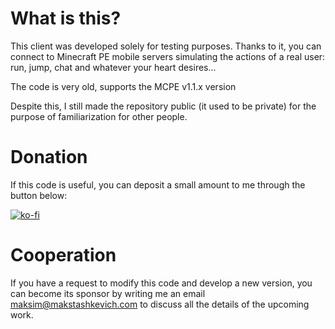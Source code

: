 # What is this?

This client was developed solely for testing purposes. Thanks to it, you can connect to Minecraft PE mobile servers simulating the actions of a real user: run, jump, chat and whatever your heart desires...

The code is very old, supports the MCPE v1.1.x version

Despite this, I still made the repository public (it used to be private) for the purpose of familiarization for other people. 

# Donation 

If this code is useful, you can deposit a small amount to me through the button below:

[![ko-fi](https://ko-fi.com/img/githubbutton_sm.svg)](https://ko-fi.com/G2G5HF3QV)

# Cooperation

If you have a request to modify this code and develop a new version, you can become its sponsor by writing me an email maksim@makstashkevich.com to discuss all the details of the upcoming work.
